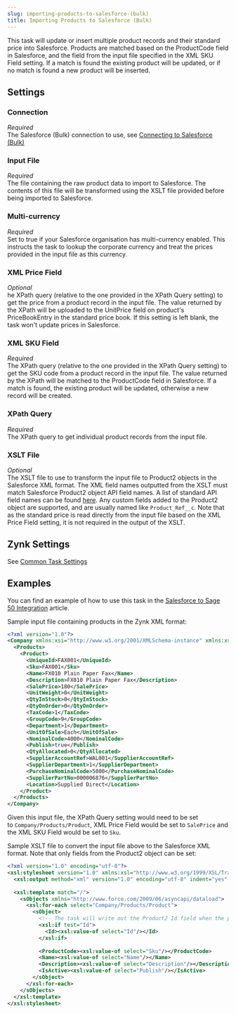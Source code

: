 ```yaml
---
slug: importing-products-to-salesforce-(bulk)
title: Importing Products to Salesforce (Bulk)
---
```

This task will update or insert multiple product records and their standard price into Salesforce. Products are matched based on the ProductCode field in Salesforce, and the field from the input file specified in the XML SKU Field setting. If a match is found the existing product will be updated, or if no match is found a new product will be inserted.

## Settings

### Connection 
_Required_  
The Salesforce (Bulk) connection to use, see [Connecting to Salesforce (Bulk)](connecting-to-salesforce-(bulk))

### Input File 
_Required_  
The file containing the raw product data to import to Salesforce. The contents of this file will be transformed using the XSLT file provided before being imported to Salesforce.

### Multi-currency
_Required_  
Set to true if your Salesforce organisation has multi-currency enabled. This instructs the task to lookup the corporate currency and treat the prices provided in the input file as this currency.

### XML Price Field
_Optional_  
he XPath query (relative to the one provided in the XPath Query setting) to get the price from a product record in the input file. The value returned by the XPath will be uploaded to the UnitPrice field on product's PriceBookEntry in the standard price book. If this setting is left blank, the task won't update prices in Salesforce.

### XML SKU Field
_Required_  
The XPath query (relative to the one provided in the XPath Query setting) to get the SKU code from a product record in the input file. The value returned by the XPath will be matched to the ProductCode field in Salesforce. If a match is found, the existing product will be updated, otherwise a new record will be created.

### XPath Query
_Required_  
The XPath query to get individual product records from the input file.

### XSLT File
_Optional_  
The XSLT file to use to transform the input file to Product2 objects in the Salesforce XML format. The XML field names outputted from the XSLT must match Salesforce Product2 object API field names. A list of standard API field names can be found [here](http://help.salesforce.com/help/pdfs/en/salesforce_field_names_reference.pdf). Any custom fields added to the Product2 object are supported, and are usually named like `Product_Ref__c`. Note that as the standard price is read directly from the input file based on the XML Price Field setting, it is not required in the output of the XSLT.

## Zynk Settings 
See [Common Task Settings](common-task-settings)

## Examples

You can find an example of how to use this task in the [Salesforce to Sage 50 Integration](salesforce-to-sage-50-integration) article.

Sample input file containing products in the Zynk XML format:

```xml
<?xml version="1.0"?>
<Company xmlns:xsi="http://www.w3.org/2001/XMLSchema-instance" xmlns:xsd="http://www.w3.org/2001/XMLSchema">
  <Products>
    <Product>
      <UniqueId>FAX001</UniqueId>
      <Sku>FAX001</Sku>
      <Name>FX010 Plain Paper Fax</Name>
      <Description>FX010 Plain Paper Fax</Description>
      <SalePrice>180</SalePrice>
      <UnitWeight>0</UnitWeight>
      <QtyInStock>0</QtyInStock>
      <QtyOnOrder>0</QtyOnOrder>
      <TaxCode>1</TaxCode>
      <GroupCode>9</GroupCode>
      <Department>1</Department>
      <UnitOfSale>Each</UnitOfSale>
      <NominalCode>4000</NominalCode>
      <Publish>true</Publish>
      <QtyAllocated>0</QtyAllocated>
      <SupplierAccountRef>WAL001</SupplierAccountRef>
      <SupplierDepartment>1</SupplierDepartment>
      <PurchaseNominalCode>5000</PurchaseNominalCode>
      <SupplierPartNo>000006876</SupplierPartNo>
      <Location>Supplied Direct</Location>
    </Product>
  </Products>
</Company>
```

Given this input file, the XPath Query setting would need to be set to `Company/Products/Product`, XML Price Field would be set to `SalePrice` and the XML SKU Field would be set to `Sku`.


Sample XSLT file to convert the input file above to the Salesforce XML format. Note that only fields from the Product2 object can be set:

```xml
<?xml version="1.0" encoding="utf-8"?>
<xsl:stylesheet version="1.0" xmlns:xsl="http://www.w3.org/1999/XSL/Transform">
  <xsl:output method="xml" version="1.0" encoding="utf-8" indent="yes" xmlns="http://www.force.com/2009/06/asyncapi/dataload"/>
    
  <xsl:template match="/">
    <sObjects xmlns="http://www.force.com/2009/06/asyncapi/dataload">
      <xsl:for-each select="Company/Products/Product">
        <sObject>
          <!-- The task will write out the Product2 Id field when the product already exists in Salesforce, this just needs to be copied by the XSLT -->
          <xsl:if test="Id">
            <Id><xsl:value-of select="Id"/></Id>
          </xsl:if>
          
          <ProductCode><xsl:value-of select="Sku"/></ProductCode>
          <Name><xsl:value-of select="Name"/></Name>
          <Description><xsl:value-of select="Description"/></Description>
          <IsActive><xsl:value-of select="Publish"/></IsActive>
        </sObject>
      </xsl:for-each>
    </sObjects>
  </xsl:template>
</xsl:stylesheet>
```